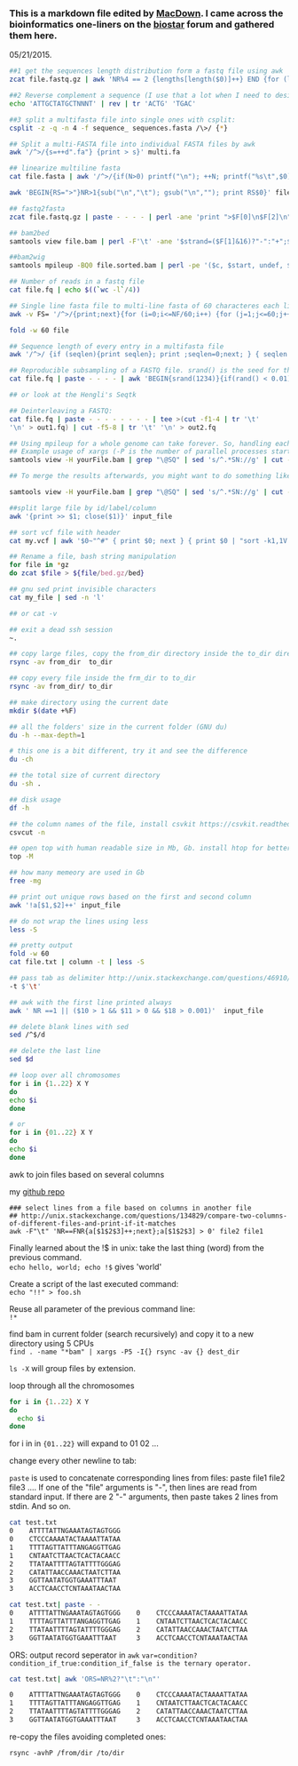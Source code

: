 ### This is a markdown file edited by [MacDown](http://macdown.uranusjr.com/). I came across the bioinformatics one-liners on the [biostar](https://www.biostars.org/p/142545/) forum and gathered them here.

05/21/2015.


```bash
##1 get the sequences length distribution form a fastq file using awk
zcat file.fastq.gz | awk 'NR%4 == 2 {lengths[length($0)]++} END {for (l in lengths) {print l, lengths[l]}}'  

##2 Reverse complement a sequence (I use that a lot when I need to design primers)
echo 'ATTGCTATGCTNNNT' | rev | tr 'ACTG' 'TGAC'  

##3 split a multifasta file into single ones with csplit:
csplit -z -q -n 4 -f sequence_ sequences.fasta /\>/ {*}  

## Split a multi-FASTA file into individual FASTA files by awk
awk '/^>/{s=++d".fa"} {print > s}' multi.fa

## linearize multiline fasta
cat file.fasta | awk '/^>/{if(N>0) printf("\n"); ++N; printf("%s\t",$0);next;} {printf("%s",$0);}END{printf("\n");}'

awk 'BEGIN{RS=">"}NR>1{sub("\n","\t"); gsub("\n",""); print RS$0}' file.fa

## fastq2fasta
zcat file.fastq.gz | paste - - - - | perl -ane 'print ">$F[0]\n$F[2]\n";' | gzip -c > file.fasta.gz

## bam2bed
samtools view file.bam | perl -F'\t' -ane '$strand=($F[1]&16)?"-":"+";$length=1;$tmp=$F[5];$tmp =~ s/(\d+)[MD]/$length+=$1/eg;print "$F[2]\t$F[3]\t".($F[3]+$length)."\t$F[0]\t0\t$strand\n";' > file.bed

##bam2wig
samtools mpileup -BQ0 file.sorted.bam | perl -pe '($c, $start, undef, $depth) = split;if ($c ne $lastC || $start != $lastStart+1) {print "fixedStep chrom=$c start=$start step=1 span=1\n";}$_ = $depth."\n";($lastC, $lastStart) = ($c, $start);' | gzip -c > file.wig.gz

## Number of reads in a fastq file
cat file.fq | echo $((`wc -l`/4))

## Single line fasta file to multi-line fasta of 60 characteres each line
awk -v FS= '/^>/{print;next}{for (i=0;i<=NF/60;i++) {for (j=1;j<=60;j++) printf "%s", $(i*60 +j); print ""}}' file

fold -w 60 file

## Sequence length of every entry in a multifasta file
awk '/^>/ {if (seqlen){print seqlen}; print ;seqlen=0;next; } { seqlen = seqlen +length($0)}END{print seqlen}' file.fa

## Reproducible subsampling of a FASTQ file. srand() is the seed for the random number generator - keeps the subsampling the same when the script is run multiple times.  0.01 is the % of reads to output.
cat file.fq | paste - - - - | awk 'BEGIN{srand(1234)}{if(rand() < 0.01) print $0}' | tr '\t' '\n' > out.fq

## or look at the Hengli's Seqtk 

## Deinterleaving a FASTQ:
cat file.fq | paste - - - - - - - - | tee >(cut -f1-4 | tr '\t'  
'\n' > out1.fq) | cut -f5-8 | tr '\t' '\n' > out2.fq

## Using mpileup for a whole genome can take forever. So, handling each chromosome separately and parallely running them on several cores will speed up your pipeline. Using xargs you can easily realize it.  
## Example usage of xargs (-P is the number of parallel processes started - don't use more than the number of cores you have available):
samtools view -H yourFile.bam | grep "\@SQ" | sed 's/^.*SN://g' | cut -f 1 | xargs -I {} -n 1 -P 24 sh -c "samtools mpileup -BQ0 -d 100000 -uf yourGenome.fa -r {} yourFile.bam | bcftools view -vcg - > tmp.{}.vcf"

## To merge the results afterwards, you might want to do something like this:

samtools view -H yourFile.bam | grep "\@SQ" | sed 's/^.*SN://g' | cut -f 1 | perl -ane 'system("cat tmp.$F[0].bcf >> yourFile.vcf");'

##split large file by id/label/column
awk '{print >> $1; close($1)}' input_file

## sort vcf file with header
cat my.vcf | awk '$0~"^#" { print $0; next } { print $0 | "sort -k1,1V -k2,2n" }'

## Rename a file, bash string manipulation
for file in *gz
do zcat $file > ${file/bed.gz/bed}

## gnu sed print invisible characters
cat my_file | sed -n 'l'

## or cat -v

## exit a dead ssh session
~.

## copy large files, copy the from_dir directory inside the to_dir directory
rsync -av from_dir  to_dir

## copy every file inside the frm_dir to to_dir
rsync -av from_dir/ to_dir

## make directory using the current date
mkdir $(date +%F)

## all the folders' size in the current folder (GNU du)
du -h --max-depth=1

# this one is a bit different, try it and see the difference
du -ch

## the total size of current directory
du -sh .

## disk usage
df -h

## the column names of the file, install csvkit https://csvkit.readthedocs.org/en/0.9.1/
csvcut -n

## open top with human readable size in Mb, Gb. install htop for better visualization
top -M

## how many memeory are used in Gb
free -mg

## print out unique rows based on the first and second column
awk '!a[$1,$2]++' input_file

## do not wrap the lines using less
less -S

## pretty output
fold -w 60
cat file.txt | column -t | less -S

## pass tab as delimiter http://unix.stackexchange.com/questions/46910/is-it-a-bug-for-join-with-t-t
-t $'\t'

## awk with the first line printed always
awk ' NR ==1 || ($10 > 1 && $11 > 0 && $18 > 0.001)'  input_file

## delete blank lines with sed
sed /^$/d

## delete the last line
sed $d

## loop over all chromosomes
for i in {1..22} X Y
do
echo $i
done

# or
for i in {01..22} X Y
do
echo $i
done
```

awk to join files based on several columns

my [github repo](https://github.com/crazyhottommy/scripts-general-use/blob/master/Shell/Awk_anotates_vcf_with_bed.ipynb)

```
### select lines from a file based on columns in another file
## http://unix.stackexchange.com/questions/134829/compare-two-columns-of-different-files-and-print-if-it-matches
awk -F"\t" 'NR==FNR{a[$1$2$3]++;next};a[$1$2$3] > 0' file2 file1 

```

Finally learned about the !$ in unix: take the last thing (word) from the previous command.   
`echo hello, world; echo !$` gives 'world'


Create a script of the last executed command:  
`echo "!!" > foo.sh`

Reuse all parameter of the previous command line:  
`!*`

find bam in current folder (search recursively) and copy it to a new directory using 5 CPUs    
`find . -name "*bam" | xargs -P5 -I{} rsync -av {} dest_dir`

`ls -X`  will group files by extension.

loop through all the chromosomes

```bash
for i in {1..22} X Y 
do
  echo $i
done
```

for i in in `{01..22}` will expand to 01 02 ...


change every other newline to tab:

`paste` is used to concatenate corresponding lines from files: paste file1 file2 file3 .... If one of the "file" arguments is "-", then lines are read from standard input. If there are 2 "-" arguments, then paste takes 2 lines from stdin. And so on.

```bash
cat test.txt  
0    ATTTTATTNGAAATAGTAGTGGG
0    CTCCCAAAATACTAAAATTATAA
1    TTTTAGTTATTTANGAGGTTGAG
1    CNTAATCTTAACTCACTACAACC
2    TTATAATTTTAGTATTTTGGGAG
2    CATATTAACCAAACTAATCTTAA
3    GGTTAATATGGTGAAATTTAAT
3    ACCTCAACCTCNTAAATAACTAA

cat test.txt| paste - -                               
0    ATTTTATTNGAAATAGTAGTGGG    0    CTCCCAAAATACTAAAATTATAA
1    TTTTAGTTATTTANGAGGTTGAG    1    CNTAATCTTAACTCACTACAACC
2    TTATAATTTTAGTATTTTGGGAG    2    CATATTAACCAAACTAATCTTAA
3    GGTTAATATGGTGAAATTTAAT     3    ACCTCAACCTCNTAAATAACTAA
```

ORS: output record seperator in `awk`
`var=condition?condition_if_true:condition_if_false is the ternary operator.`

```bash
cat test.txt| awk 'ORS=NR%2?"\t":"\n"'          

0    ATTTTATTNGAAATAGTAGTGGG    0    CTCCCAAAATACTAAAATTATAA
1    TTTTAGTTATTTANGAGGTTGAG    1    CNTAATCTTAACTCACTACAACC
2    TTATAATTTTAGTATTTTGGGAG    2    CATATTAACCAAACTAATCTTAA
3    GGTTAATATGGTGAAATTTAAT     3    ACCTCAACCTCNTAAATAACTAA

```

re-copy the files avoiding completed ones:

`rsync -avhP /from/dir /to/dir`
